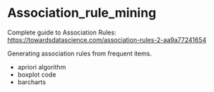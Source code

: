 # Association_rule_mining
Complete guide to Association Rules: https://towardsdatascience.com/association-rules-2-aa9a77241654

Generating association rules from frequent items. 
+ apriori algorithm
+ boxplot code
+ barcharts